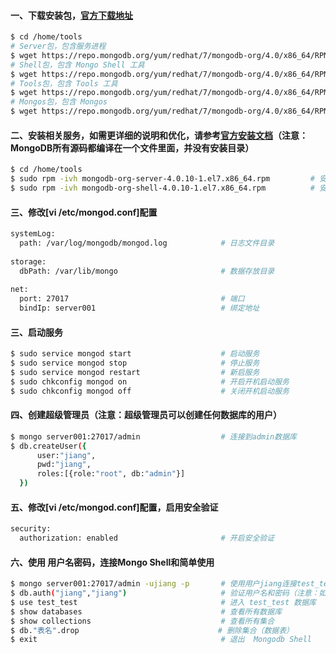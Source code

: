#### 一、下载安装包，[官方下载地址](https://www.mongodb.com/download-center/community?jmp=docs)
```bash
$ cd /home/tools
# Server包，包含服务进程
$ wget https://repo.mongodb.org/yum/redhat/7/mongodb-org/4.0/x86_64/RPMS/mongodb-org-server-4.0.10-1.el7.x86_64.rpm
# Shell包，包含 Mongo Shell 工具
$ wget https://repo.mongodb.org/yum/redhat/7/mongodb-org/4.0/x86_64/RPMS/mongodb-org-shell-4.0.10-1.el7.x86_64.rpm
# Tools包，包含 Tools 工具
$ wget https://repo.mongodb.org/yum/redhat/7/mongodb-org/4.0/x86_64/RPMS/mongodb-org-tools-4.0.10-1.el7.x86_64.rpm
# Mongos包，包含 Mongos
$ wget https://repo.mongodb.org/yum/redhat/7/mongodb-org/4.0/x86_64/RPMS/mongodb-org-mongos-4.0.10-1.el7.x86_64.rpm
```

#### 二、安装相关服务，如需更详细的说明和优化，请参考[官方安装文档](https://docs.mongodb.com/manual/tutorial/install-mongodb-on-red-hat)（注意：MongoDB所有源码都编译在一个文件里面，并没有安装目录）
```bash
$ cd /home/tools
$ sudo rpm -ivh mongodb-org-server-4.0.10-1.el7.x86_64.rpm         # 安装  MongoDB 服务进程
$ sudo rpm -ivh mongodb-org-shell-4.0.10-1.el7.x86_64.rpm          # 安装  Mongo Shell 工具（注意：如果不用可以不安装）
```


#### 三、修改[vi /etc/mongod.conf]配置
```bash
systemLog:
  path: /var/log/mongodb/mongod.log            # 日志文件目录
  
storage:
  dbPath: /var/lib/mongo                       # 数据存放目录
  
net:
  port: 27017                                  # 端口
  bindIp: server001                            # 绑定地址
```

#### 三、启动服务
```bash
$ sudo service mongod start                    # 启动服务
$ sudo service mongod stop                     # 停止服务
$ sudo service mongod restart                  # 新启服务
$ sudo chkconfig mongod on                     # 开启开机启动服务
$ sudo chkconfig mongod off                    # 关闭开机启动服务
```

#### 四、创建超级管理员（注意：超级管理员可以创建任何数据库的用户）
```bash
$ mongo server001:27017/admin                  # 连接到admin数据库
$ db.createUser({
      user:"jiang",
      pwd:"jiang",
      roles:[{role:"root", db:"admin"}]
  })
```

#### 五、修改[vi /etc/mongod.conf]配置，启用安全验证
```bash
security:
  authorization: enabled                       # 开启安全验证 
```

#### 六、使用 用户名密码，连接Mongo Shell和简单使用
```bash
$ mongo server001:27017/admin -ujiang -p       # 使用用户jiang连接test_test数据库（-p是连接后输入密码）
$ db.auth("jiang","jiang")                     # 验证用户名和密码（注意：如果是以用户名密码连接的是不需要这一步的）
$ use test_test                                # 进入 test_test 数据库
$ show databases                               # 查看所有数据库
$ show collections                             # 查看所有集合
$ db."表名".drop                               # 删除集合（数据表）
$ exit                                         # 退出  Mongodb Shell
```


